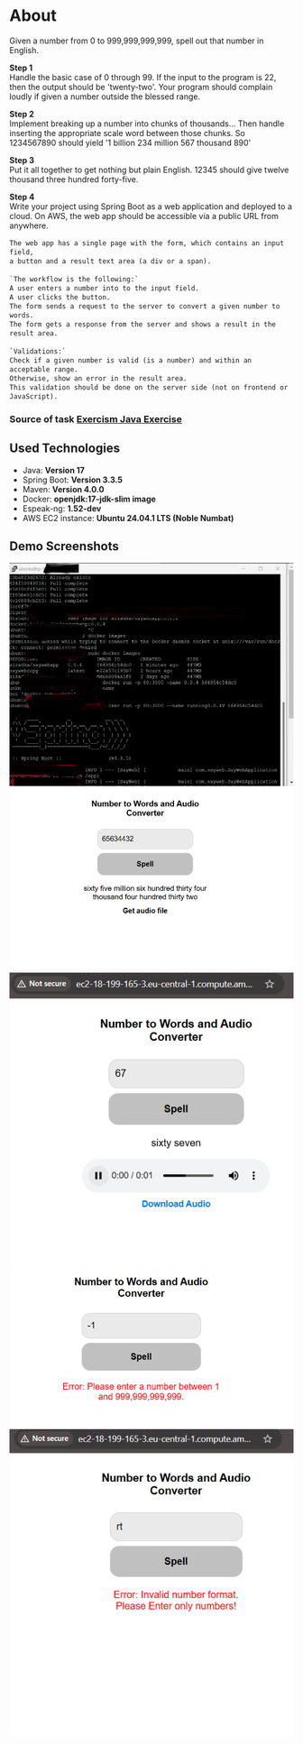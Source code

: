 # **About**<br>
Given a number from 0 to 999,999,999,999, spell out that number in English.

**Step 1**<br>
Handle the basic case of 0 through 99.
If the input to the program is 22, then the output should be 'twenty-two'.
Your program should complain loudly if given a number outside the blessed range. 

**Step 2**<br>
Implement breaking up a number into chunks of thousands... Then handle inserting the appropriate scale word between those chunks.
So 1234567890 should yield '1 billion 234 million 567 thousand 890'

**Step 3**<br>
Put it all together to get nothing but plain English. 12345 should give twelve thousand three hundred forty-five.

**Step 4**<br>
Write your project using Spring Boot as a web application and deployed to a cloud. On AWS, the web app should be accessible via a public URL from anywhere. 

```
The web app has a single page with the form, which contains an input field,
a button and a result text area (a div or a span).

`The workflow is the following:`
A user enters a number into to the input field.
A user clicks the button.
The form sends a request to the server to convert a given number to words.
The form gets a response from the server and shows a result in the result area.

`Validations:`
Check if a given number is valid (is a number) and within an acceptable range. 
Otherwise, show an error in the result area. 
This validation should be done on the server side (not on frontend or JavaScript).
```
### Source of task [Exercism Java Exercise](https://exercism.org/tracks/java/exercises/say)

## **Used Technologies**<br>
- Java: **Version 17**<br>
- Spring Boot: **Version 3.3.5**<br>
- Maven: **Version 4.0.0**<br>
- Docker: **openjdk:17-jdk-slim image**<br>
- Espeak-ng: **1.52-dev**<br>
- AWS EC2 instance: **Ubuntu 24.04.1 LTS (Noble Numbat)**<br>

## Demo Screenshots
![Screenshot Server](./static/images/server.png)
![Screenshot A Big Number Converted](./static/images/lastConvertedNum.png)
![Screenshot Another Converted Number](./static/images/convertedNum.png)
![Screenshot Negative Number Error](./static/images/negativeNumError.png)
![Screenshot Enter Only Numbers Error](./static/images/onlyNumError.png)

